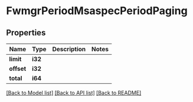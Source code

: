 # FwmgrPeriodMsaspecPeriodPaging

## Properties

Name | Type | Description | Notes
------------ | ------------- | ------------- | -------------
**limit** | **i32** |  | 
**offset** | **i32** |  | 
**total** | **i64** |  | 

[[Back to Model list]](../README.md#documentation-for-models) [[Back to API list]](../README.md#documentation-for-api-endpoints) [[Back to README]](../README.md)


